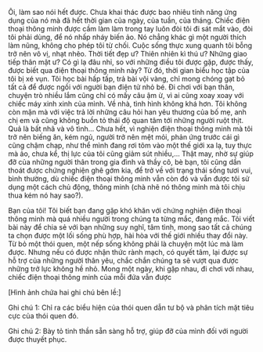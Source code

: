 Ôi, làm sao nói hết được. Chưa khai thác được bao nhiêu tính năng ứng dụng của nó mà đã hết thời gian của ngày, của tuần, của tháng. Chiếc điện thoại thông minh được cầm làm làm trong tay luôn đòi tôi đi sát mắt vào, đòi tôi phải dùng, để nó nhấp nháy biến ảo. Nó chẳng khác gì một người thích làm nũng, không cho phép tôi từ chối. Cuộc sống thực xung quanh tôi bỗng trở nên vô vị, nhạt nhẽo. Thời tiết đẹp ư? Thiên nhiên kì thú ư? Những giao tiếp thân mật ư? Có gì lạ đâu nhỉ, so với những điều tôi được gặp, được thấy, được biết qua điện thoại thông minh này? Từ đó, thời gian biểu học tập của tôi bị xé vụn. Tôi học bài hấp tấp, trả bài vội vàng, chỉ mong chóng gạt bỏ tất cả để được ngồi với người bạn điện tử nhỏ bé. Đi chơi với bạn thân, chuyện trò nhiều lắm cũng chỉ có mấy câu ậm ừ, vì ai cũng xoay xoay với chiếc máy xinh xinh của mình. Về nhà, tình hình không khá hơn. Tôi không còn mặn mà với việc trả lời những câu hỏi han yêu thương của bố mẹ, anh chị em và cũng không buồn tỏ thái độ quan tâm tới những người ruột thịt. Quả là bất nhã và vô tình... Chưa hết, vì nghiện điện thoại thông minh mà tôi trở nên biếng ăn, kém ngủ, người trở nên mệt mỏi, phản ứng trước cái gì cũng chậm chạp, như thể mình đang rơi tõm vào một thế giới xa lạ, tuy thực mà ảo, chưa kể, thị lực của tôi cũng giảm sút nhiều,... Thật may, nhờ sự giúp đỡ của những người thân trong gia đình và thầy cô, bè bạn, tôi cũng dần thoát được chứng nghiện ghê gớm kia, để trở về với trạng thái sống tươi vui, bình thường, dù chiếc điện thoại thông minh vẫn còn đó và vẫn được tôi sử dụng một cách chủ động, thông minh (chà nhẽ nó thông minh mà tôi chịu thua kém nó hay sao?).

Bạn của tôi! Tôi biết bạn đang gặp khó khăn với chứng nghiện điện thoại thông minh mà quá nhiều người trong chúng ta từng mắc, đang mắc. Tôi viết bài này để chia sẻ với bạn những suy nghĩ, tâm tình, mong sao tất cả chúng ta chọn được một lối sống phù hợp, hài hòa với thế giới nhiều thay đổi này. Từ bỏ một thói quen, một nếp sống không phải là chuyện một lúc mà làm được. Nhưng nếu có được nhận thức rành mạch, có quyết tâm, lại được sự hỗ trợ của những người thân yêu, chắc chắn chúng ta sẽ vượt qua được những trở lực không hề nhỏ. Mong một ngày, khi gặp nhau, đi chơi với nhau, chiếc điện thoại thông minh của mỗi đứa vẫn được

[Hình ảnh chứa hai ghi chú bên lề:]

Ghi chú 1: Chỉ ra các biểu hiện của thói quen dẫn tư bộ và phân tích mặt tiêu cực của thói quen đó.

Ghi chú 2: Bày tỏ tinh thần sẵn sàng hỗ trợ, giúp đỡ của mình đối với người được thuyết phục.